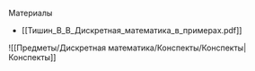 Материалы
- [[Тишин_В_В_Дискретная_математика_в_примерах.pdf]]


![[Предметы/Дискретная математика/Конспекты/Конспекты|Конспекты]]